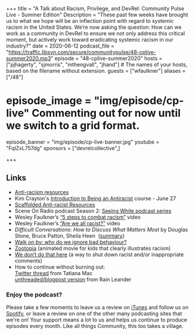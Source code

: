 +++
title = "A Talk about Racism, Privilege, and DevRel: Community Pulse Live - Summer Edition"
Description = "These past few weeks have brought us to what we hope will be an inflection point with regard to systemic racism in the United States. We’re now asking the question: How can we work as a community in DevRel to ensure we not only address this critical moment, but actively work toward eradicating systemic racism in our industry?"
date = 2020-06-12
podcast_file = "https://traffic.libsyn.com/secure/communitypulse/48-cplive-summer2020.mp3"
episode = "48-cplive-summer2020"
hosts = ["pjhagerty", "sjmorris", "mthengvall", "jhand"] # The names of your hosts, based on the filename without extension.
guests = ["wfaulkner"]
aliases = ["/48"]
# episode_image = "img/episode/cp-live" Commenting out for now until we switch to a grid format.
episode_banner = "img/episode/cp-live-banner.jpg"
youtube = "FqIZxL757dg"
sponsors = ["devrelcollective",]

+++

## Links

* [Anti-racism resources](https://docs.google.com/document/d/1BRlF2_zhNe86SGgHa6-VlBO-QgirITwCTugSfKie5Fs/preview?pru=AAABcqmy2m0*LgjLwByxnCmOdUIYC5K-Jw)
* Kim Crayton's [Introduction to Being an Antiracist](https://ti.to/kim.crayton.llc/introduction-to-being-an-antiracist) course - June 27
* [Scaffolded Anti-racist Resources](https://docs.google.com/document/d/1PrAq4iBNb4nVIcTsLcNlW8zjaQXBLkWayL8EaPlh0bc/preview?pru=AAABcrhVSzg*-es-J-wdNH3QO0hGxT6iEw)
* Scene On Radio podcast Season 2: [Seeing White podcast series](http://www.sceneonradio.org/seeing-white/)
* Wesley Faulkner’s [“5 steps to combat racism”](https://www.youtube.com/watch?v=GY02zKjyA9Q&feature=youtu.be) video
* Wesley Faulkner’s [“Are we all racist?”](https://youtu.be/rBB9KQr4XfI) video
* _Difficult Conversations: How to Discuss What Matters Most_ by Douglas Stone, Bruce Patton, Sheila Heen  ([summary](https://www.beyondintractability.org/bksum/stone-difficult))
* [Walk on by: why do we ignore bad behaviour?](https://www.theguardian.com/science/2020/apr/05/walk-on-by-why-do-we-ignore-bad-behaviour)
* [Zootopia](https://en.wikipedia.org/wiki/Zootopia) (animated movie for kids that clearly illustrates racism)
* [We don’t do that here](https://thagomizer.com/blog/2017/09/29/we-don-t-do-that-here.html) (a way to shut down racist and/or inappropriate comments)
* How to continue without burning out:  
[Twitter thread](https://twitter.com/TatianaTMac/status/1268909345141473281) from Tatiana Mac  
[unthreaded/blogpost version](http://groningenrain.nl/dutch-lock-down-day-eighty-four/) from Rain Leander



### Enjoy the podcast?
Please take a few moments to leave us a review on [iTunes](https://itunes.apple.com/us/podcast/community-pulse/id1218368182?mt=2) and follow us on [Spotify](https://open.spotify.com/show/3I7g5WfMSgpWu38zZMjet?si=565TMb81SaWwrJYbAIeOxQ), or leave a review on one of the other many podcasting sites that we're on! Your support means a lot to us and helps us continue to produce episodes every month. Like all things Community, this too takes a village.
